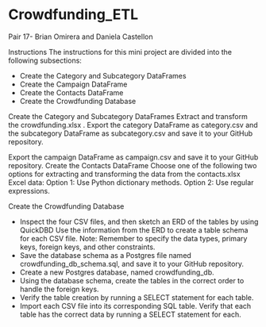 # Crowdfunding_ETL
Pair 17- Brian Omirera and Daniela Castellon


Instructions
The instructions for this mini project are divided into the following subsections:
- Create the Category and Subcategory DataFrames
- Create the Campaign DataFrame
- Create the Contacts DataFrame
- Create the Crowdfunding Database


Create the Category and Subcategory DataFrames
Extract and transform the crowdfunding.xlsx . Export the category DataFrame as category.csv  and the subcategory DataFrame as subcategory.csv and save it to your GitHub repository.

Export the campaign DataFrame as campaign.csv and save it to your GitHub repository.
Create the Contacts DataFrame
Choose one of the following two options for extracting and transforming the data from the contacts.xlsx Excel data:
Option 1: Use Python dictionary methods.
Option 2: Use regular expressions.


Create the Crowdfunding Database
- Inspect the four CSV files, and then sketch an ERD of the tables by using QuickDBD
Use the information from the ERD to create a table schema for each CSV file.
Note: Remember to specify the data types, primary keys, foreign keys, and other constraints.
- Save the database schema as a Postgres file named crowdfunding_db_schema.sql, and save it to your GitHub repository.
- Create a new Postgres database, named crowdfunding_db.
- Using the database schema, create the tables in the correct order to handle the foreign keys.
- Verify the table creation by running a SELECT statement for each table.
- Import each CSV file into its corresponding SQL table.
Verify that each table has the correct data by running a SELECT statement for each.
